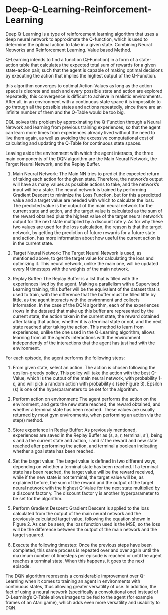 # Deep-Q-Learning-Reinforcement-Learning
Deep Q-Learning is a type of reinforcement learning algorithm that uses a deep neural network to approximate the Q-function, which is used to determine the optimal action to take in a given state. Combining Neural Networks and Reinforcement Learning. Value based Method.

Q-Learning intends to find a function (Q-Function) in a form of a state-action table that calculates the expected total sum of rewards for a given state-action pair, such that the agent is capable of making optimal decisions by executing the action that implies the highest output of the Q-Function.

this algorithm converges to optimal Action-Values as long as the action space is discrete and each and every possible state and action are explored repeatedly, this convergence is difficult to achieve in realistic environments. After all, in an environment with a continuous state space it is impossible to go through all the possible states and actions repeatedly, since there are an infinite number of them and the Q-Table would be too big.

DQL solves this problem by approximating the Q-Function through a Neural Network and learning from previous training experiences, so that the agent can learn more times from experiences already lived without the need to live them again, as well as avoiding the excessive computational cost of calculating and updating the Q-Table for continuous state spaces.

Leaving aside the environment with which the agent interacts, the three main components of the DQN algorithm are the Main Neural Network, the Target Neural Network, and the Replay Buffer.

1)	Main Neural Network:
The Main NN tries to predict the expected return of taking each action for the given state. Therefore, the network’s output will have as many values as possible actions to take, and the network’s input will be a state.
The neural network is trained by performing Gradient Descent to minimize the Loss Function, but for this a predicted value and a target value are needed with which to calculate the loss. The predicted value is the output of the main neural network for the current state and action, and the target value is calculated as the sum of the reward obtained plus the highest value of the target neural network’s output for the next state multiplied by a discount rate γ. As for why these two values are used for the loss calculation, the reason is that the target network, by getting the prediction of future rewards for a future state and action, has more information about how useful the current action is in the current state.

2) Target Neural Network:
The Target Neural Network is used, as mentioned above, to get the target value for calculating the loss and optimizing it. This neural network, unlike the main one, will be updated every N timesteps with the weights of the main network.

3) Replay Buffer:
The Replay Buffer is a list that is filled with the experiences lived by the agent. Making a parallelism with a Supervised Learning training, this buffer will be the equivalent of the dataset that is used to train, with the difference that the buffer must be filled little by little, as the agent interacts with the environment and collects information.
In the case of the DQN algorithm, each of the experiences (rows in the dataset) that make up this buffer are represented by the current state, the action taken in the current state, the reward obtained after taking that action, whether it is a terminal state or not, and the next state reached after taking the action.
This method to learn from experiences, unlike the one used in the Q-Learning algorithm, allows learning from all the agent’s interactions with the environment independently of the interactions that the agent has just had with the environment.

For each episode, the agent performs the following steps:

1. From given state, select an action. The action is chosen following the epsilon-greedy policy. This policy will take the action with the best Q-Value, which is the output of the main neural network, with probability 1-ε, and will pick a random action with probability ε (see Figure 3). Epsilon (ε) is one of the hyperparameters to be set for the algorithm.

2. Perform action on environment: The agent performs the action on the environment, and gets the new state reached, the reward obtained, and whether a terminal state has been reached. These values are usually returned by most gym environments, when performing an action via the step() method.

3. Store experience in Replay Buffer: As previously mentioned, experiences are saved in the Replay Buffer as {s, a, r, terminal, s’}, being s and a the current state and action, r and s’ the reward and new state reached after performing the action, and terminal a boolean indicating whether a goal state has been reached.

4. Set the target value: The target value is defined in two different ways, depending on whether a terminal state has been reached. If a terminal state has been reached, the target value will be the reward received, while if the new state is not terminal, the target value will be, as explained before, the sum of the reward and the output of the target neural network with the highest Q-Value for the next state multiplied by a discount factor γ. The discount factor γ is another hyperparameter to be set for the algorithm.

5. Perform Gradient Descent: Gradient Descent is applied to the loss calculated from the output of the main neural network and the previously calculated target value, following the equation shown in Figure 2. As can be seen, the loss function used is the MSE, so the loss will be the difference between the output of the main network and the target squared.

6. Execute the following timestep: Once the previous steps have been completed, this same process is repeated over and over again until the maximum number of timesteps per episode is reached or until the agent reaches a terminal state. When this happens, it goes to the next episode.

The DQN algorithm represents a considerable improvement over Q-Learning when it comes to training an agent in environments with continuous states, thus allowing greater versatility of use. In addition, the fact of using a neural network (specifically a convolutional one) instead of Q-Learning’s Q-Table allows images to be fed to the agent (for example frames of an Atari game), which adds even more versatility and usability to DQN.








